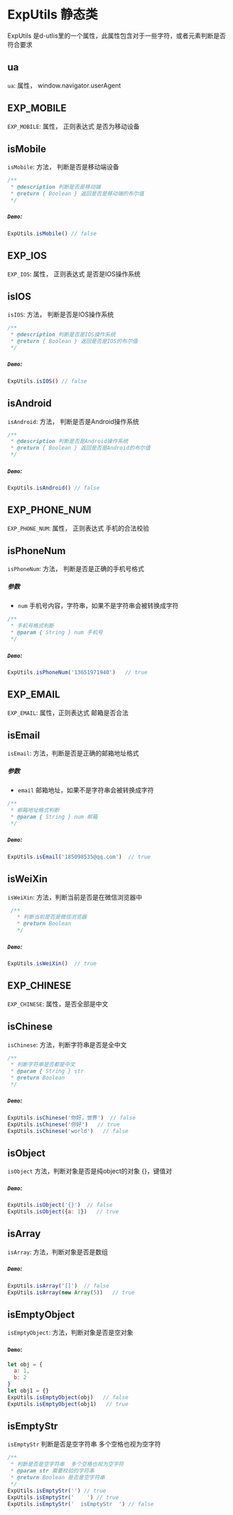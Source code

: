 # ExpUtils 静态类
ExpUtils 是d-utlis里的一个属性，此属性包含对于一些字符，或者元素判断是否符合要求

## ua
`ua`: 属性， window.navigator.userAgent

## EXP_MOBILE
`EXP_MOBILE`: 属性， 正则表达式 是否为移动设备

## isMobile
`isMobile`: 方法， 判断是否是移动端设备
```js
/**
 * @description 判断是否是移动端
 * @return { Boolean } 返回是否是移动端的布尔值
 */
```
##### `Demo`:
```js
ExpUtils.isMobile() // false
```

## EXP_IOS
`EXP_IOS`: 属性， 正则表达式 是否是IOS操作系统

## isIOS
`isIOS`: 方法， 判断是否是IOS操作系统
```js
/**
 * @description 判断是否是IOS操作系统
 * @return { Boolean } 返回是否是IOS的布尔值
 */
```
##### `Demo`:
```js
ExpUtils.isIOS() // false
```

## isAndroid
`isAndroid`: 方法， 判断是否是Android操作系统
```js
/**
 * @description 判断是否是Android操作系统
 * @return { Boolean } 返回是否是Android的布尔值
 */
```
##### `Demo`:
```js
ExpUtils.isAndroid() // false
```

## EXP_PHONE_NUM
`EXP_PHONE_NUM`: 属性， 正则表达式 手机的合法校验

## isPhoneNum
`isPhoneNum`: 方法， 判断是否是正确的手机号格式
##### 参数
  - `num` 手机号内容，字符串，如果不是字符串会被转换成字符
```js
/**
 * 手机号格式判断
 * @param { String } num 手机号
 */
```
##### `Demo`:
```js
ExpUtils.isPhoneNum('13651971940')   // true
```

## EXP_EMAIL
`EXP_EMAIL`: 属性，正则表达式 邮箱是否合法

## isEmail
`isEmail`: 方法，判断是否是正确的邮箱地址格式
##### 参数
  - `email` 邮箱地址，如果不是字符串会被转换成字符
```js
/**
 * 邮箱地址格式判断
 * @param { String } num 邮箱
 */
```
##### `Demo`:
```js
ExpUtils.isEmail('185098535@qq.com')  // true
```

## isWeiXin
`isWeiXin`: 方法，判断当前是否是在微信浏览器中
```js
 /**
   * 判断当前是否是微信浏览器
   * @return Boolean 
   */
```
##### `Demo`:
```js
ExpUtils.isWeiXin()  // true
```

## EXP_CHINESE
`EXP_CHINESE`: 属性，是否全部是中文

## isChinese
`isChinese`: 方法，判断字符串是否是全中文
```js
/**
 * 判断字符串是否都是中文
 * @param { String } str 
 * @return Boolean 
 */
```
##### `Demo`:
```js
ExpUtils.isChinese('你好，世界')  // false
ExpUtils.isChinese('你好')   // true
ExpUtils.isChinese('world')   // false
```

## isObject
`isObject` 方法，判断对象是否是纯object的对象 {}，键值对
##### `Demo`:
```js
ExpUtils.isObject('{}')  // false
ExpUtils.isObject({a: 1})   // true
```

## isArray
`isArray`: 方法，判断对象是否是数组
##### `Demo`:
```js
ExpUtils.isArray('[]')  // false
ExpUtils.isArray(new Array(5))   // true
```

## isEmptyObject
`isEmptyObject`: 方法，判断对象是否是空对象
#### `Demo`:
```js
let obj = {
  a: 1,
  b: 2
}
let obj1 = {}
ExpUtils.isEmptyObject(obj)   // false
ExpUtils.isEmptyObject(obj1)   // true
```

## isEmptyStr
`isEmptyStr` 判断是否是空字符串  多个空格也视为空字符
```ts
/**
 * 判断是否是空字符串  多个空格也视为空字符
 * @param str 需要校验的字符串
 * @return Boolean 是否是空字符串
 */
ExpUtils.isEmptyStr('') // true
ExpUtils.isEmptyStr('    ') // true
ExpUtils.isEmptyStr('  isEmptyStr  ') // false
```
